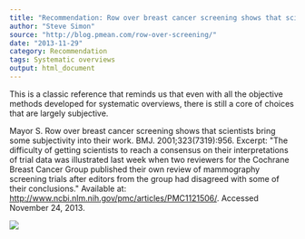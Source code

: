 ```yaml
---
title: "Recommendation: Row over breast cancer screening shows that scientists bring some subjectivity into their work."
author: "Steve Simon"
source: "http://blog.pmean.com/row-over-screening/"
date: "2013-11-29"
category: Recommendation
tags: Systematic overviews
output: html_document
---
```


This is a classic reference that reminds us that even with all the
objective methods developed for systematic overviews, there is still a
core of choices that are largely subjective. 

<!---More--->

Mayor S. Row over breast cancer screening shows that scientists bring
some subjectivity into their work. BMJ. 2001;323(7319):956. Excerpt:
"The difficulty of getting scientists to reach a consensus on their
interpretations of trial data was illustrated last week when two
reviewers for the Cochrane Breast Cancer Group published their own
review of mammography screening trials after editors from the group had
disagreed with some of their conclusions." Available at:
http://www.ncbi.nlm.nih.gov/pmc/articles/PMC1121506/. Accessed November
24, 2013.

![](../../../web/images/row-over-screening01.png)




